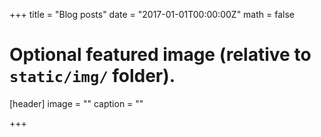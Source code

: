 +++
title = "Blog posts"
date = "2017-01-01T00:00:00Z"
math = false

# Optional featured image (relative to `static/img/` folder).
[header]
image = ""
caption = ""

+++
